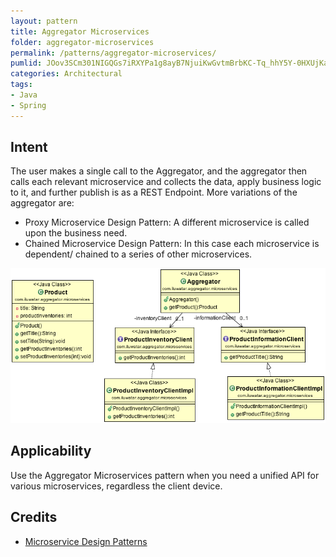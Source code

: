 ```yaml
---
layout: pattern
title: Aggregator Microservices
folder: aggregator-microservices
permalink: /patterns/aggregator-microservices/
pumlid: JOov3SCm301NIGQGs7iRXYPa1g8ayB7NjuiKwGvtmBrbKC-Tq_hhY5Y-0HXUjKaS-Kbdepc2HrIQ2jBpma23BvvOTdPfeooCO1iEYlu0O6l63MDQKI6Rp-CKOWSE-ey_NzEqhjH-0m00
categories: Architectural
tags:
- Java
- Spring
---
```


## Intent

The user makes a single call to the Aggregator, and the aggregator then calls each relevant microservice and collects
the data, apply business logic to it, and further publish is as a REST Endpoint.
More variations of the aggregator are: 
- Proxy Microservice Design Pattern: A different microservice is called upon the business need. 
- Chained Microservice Design Pattern: In this case each microservice is dependent/ chained to a series 
of other microservices.

![alt text](./etc/aggregator-microservice.png "Aggregator Microservice")

## Applicability

Use the Aggregator Microservices pattern when you need a unified API for various microservices, regardless the client device.

## Credits

* [Microservice Design Patterns](http://blog.arungupta.me/microservice-design-patterns/)
